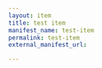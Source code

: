 ```yaml
---
layout: item
title: test item
manifest_name: test-item
permalink: test-item
external_manifest_url: 

---
```

<!-- Add an essay or interpretive material below this line,
using HTML or markdown.  Do not modify this file above this line -->

